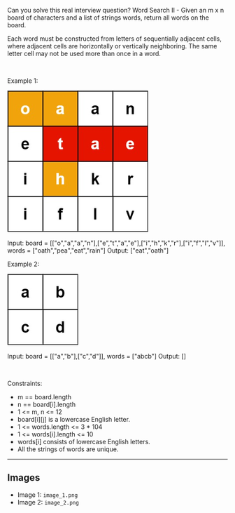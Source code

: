Can you solve this real interview question? Word Search II - Given an m x n board of characters and a list of strings words, return all words on the board.

Each word must be constructed from letters of sequentially adjacent cells, where adjacent cells are horizontally or vertically neighboring. The same letter cell may not be used more than once in a word.

 

Example 1:

![Example 1](./image_1.png)


Input: board = [["o","a","a","n"],["e","t","a","e"],["i","h","k","r"],["i","f","l","v"]], words = ["oath","pea","eat","rain"]
Output: ["eat","oath"]


Example 2:

![Example 2](./image_2.png)


Input: board = [["a","b"],["c","d"]], words = ["abcb"]
Output: []


 

Constraints:

 * m == board.length
 * n == board[i].length
 * 1 <= m, n <= 12
 * board[i][j] is a lowercase English letter.
 * 1 <= words.length <= 3 * 104
 * 1 <= words[i].length <= 10
 * words[i] consists of lowercase English letters.
 * All the strings of words are unique.

---

## Images

- Image 1: `image_1.png`
- Image 2: `image_2.png`
